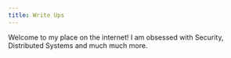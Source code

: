 ```yaml
---
title: Write Ups
---
```



Welcome to my place on the internet! I am obsessed with Security, Distributed Systems and much much more. 



